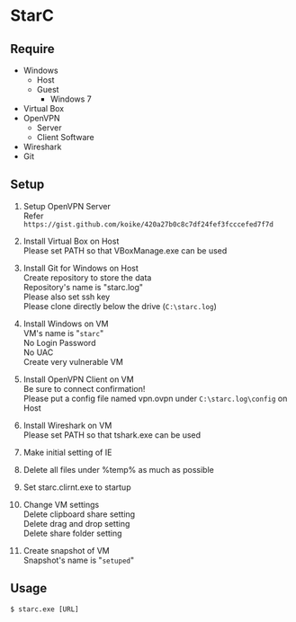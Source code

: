 # StarC

## Require
- Windows
  - Host
  - Guest
    - Windows 7
- Virtual Box
- OpenVPN
  - Server
  - Client Software
- Wireshark
- Git

## Setup
1. Setup OpenVPN Server  
Refer ```https://gist.github.com/koike/420a27b0c8c7df24fef3fcccefed7f7d```  

2. Install Virtual Box on Host  
Please set PATH so that VBoxManage.exe can be used  

3. Install Git for Windows on Host  
Create repository to store the data  
Repository's name is "starc.log"  
Please also set ssh key  
Please clone directly below the drive (```C:\starc.log```)  

4. Install Windows on VM  
VM's name is "```starc```"  
No Login Password  
No UAC  
Create very vulnerable VM  

5. Install OpenVPN Client on VM  
Be sure to connect confirmation!  
Please put a config file named vpn.ovpn under ```C:\starc.log\config``` on Host  

6. Install Wireshark on VM  
Please set PATH so that tshark.exe can be used  

7. Make initial setting of IE

8. Delete all files under %temp% as much as possible

9. Set starc.clirnt.exe to startup

10. Change VM settings  
Delete clipboard share setting  
Delete drag and drop setting  
Delete share folder setting  

11. Create snapshot of VM  
Snapshot's name is "```setuped```"  

## Usage
```
$ starc.exe [URL]
```
